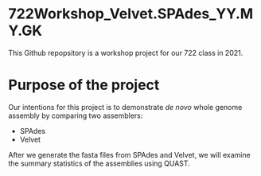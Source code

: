 # 722Workshop_Velvet.SPAdes_YY.MY.GK

This Github repopsitory is a workshop project for our 722 class in 2021.

# Purpose of the project
Our intentions for this project is to demonstrate _de novo_ whole genome assembly by comparing two assemblers:
- SPAdes
- Velvet

After we generate the fasta files from SPAdes and Velvet, we will examine the summary statistics of the assemblies using QUAST.
